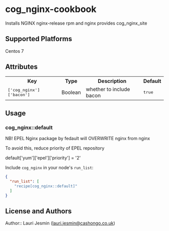 # cog_nginx-cookbook

Installs NGINX nginx-release rpm and nginx
provides cog_nginx_site 

## Supported Platforms

Centos 7

## Attributes

<table>
  <tr>
    <th>Key</th>
    <th>Type</th>
    <th>Description</th>
    <th>Default</th>
  </tr>
  <tr>
    <td><tt>['cog_nginx']['bacon']</tt></td>
    <td>Boolean</td>
    <td>whether to include bacon</td>
    <td><tt>true</tt></td>
  </tr>
</table>

## Usage

### cog_nginx::default

NB! EPEL Nginx package by fedault will OVERWRITE nginx from nginx

To avoid this, reduce priority of EPEL repository

default['yum']['epel']['priority'] = '2'

Include `cog_nginx` in your node's `run_list`:

```json
{
  "run_list": [
    "recipe[cog_nginx::default]"
  ]
}
```

## License and Authors

Author:: Lauri Jesmin (<lauri.jesmin@cashongo.co.uk>)
